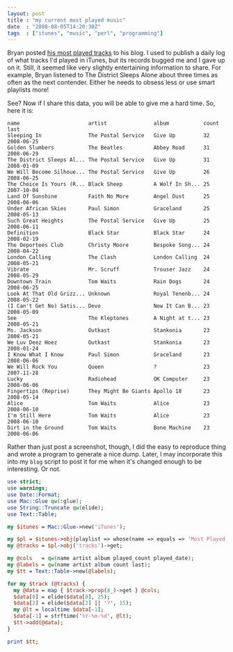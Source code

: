 ```yaml
---
layout: post
title : "my current most played music"
date  : "2008-08-05T14:20:30Z"
tags  : ["itunes", "music", "perl", "programming"]
---
```

Bryan posted [his most played
tracks](http://mirrorshades.org/overflow/2008/08/itunes_top_25_most_played.shtml)
to his blog.  I used to publish a daily log of what tracks I'd played in
iTunes, but its records bugged me and I gave up on it.  Still, it seemed like
very slightly entertaining information to share.  For example, Bryan listened
to The District Sleeps Alone about three times as often as the next contender.
Either he needs to obsess less or use smart playlists more!

See?  Now if I share this data, you will be able to give me a hard time.  So,
here it is:

```
name                      artist               album           count last      
Sleeping In               The Postal Service   Give Up         32    2008-06-25
Golden Slumbers           The Beatles          Abbey Road      31    2008-06-29
The District Sleeps Al... The Postal Service   Give Up         31    2008-01-09
We Will Become Silhoue... The Postal Service   Give Up         26    2008-06-25
The Choice Is Yours (R... Black Sheep          A Wolf In Sh... 25    2007-10-04
Land Of Sunshine          Faith No More        Angel Dust      25    2008-06-06
Under African Skies       Paul Simon           Graceland       25    2008-05-13
Such Great Heights        The Postal Service   Give Up         25    2008-06-11
Definition                Black Star           Black Star      24    2008-02-19
The Deportees Club        Christy Moore        Bespoke Song... 24    2008-04-22
London Calling            The Clash            London Calling  24    2008-05-21
Vibrate                   Mr. Scruff           Trouser Jazz    24    2008-05-29
Downtown Train            Tom Waits            Rain Dogs       24    2008-06-25
Look At That Old Grizz... Unknown              Royal Tenenb... 24    2008-05-22
(I Can't Get No) Satis... Devo                 Now It Can B... 23    2008-05-09
See                       The Kleptones        A Night at t... 23    2008-05-21
Ms. Jackson               Outkast              Stankonia       23    2008-05-21
We Luv Deez Hoez          Outkast              Stankonia       23    2008-01-24
I Know What I Know        Paul Simon           Graceland       23    2008-06-06
We Will Rock You          Queen                ?               23    2007-11-28
Lucky                     Radiohead            OK Computer     23    2008-06-06
Fingertips (Reprise)      They Might Be Giants Apollo 18       23    2008-05-14
Alice                     Tom Waits            Alice           23    2008-06-10
I'm Still Here            Tom Waits            Alice           23    2008-06-10
Dirt in the Ground        Tom Waits            Bone Machine    23    2008-06-06
```

Rather than just post a screenshot, though, I did the easy to reproduce thing
and wrote a program to generate a nice dump.  Later, I may incorporate this
into my `blog` script to post it for me when it's changed enough to be
interesting.  Or not.

```perl
use strict;
use warnings;
use Date::Format;
use Mac::Glue qw(:glue);
use String::Truncate qw(elide);
use Text::Table;

my $itunes = Mac::Glue->new('iTunes');

my $pl = $itunes->obj(playlist => whose(name => equals => 'Most Played'))->get;
my @tracks = $pl->obj('tracks')->get;

my @cols   = qw(name artist album played_count played_date);
my @labels = qw(name artist album count last);
my $tt = Text::Table->new(@labels);

for my $track (@tracks) {
  my @data = map { $track->prop($_)->get } @cols;
  $data[0] = elide($data[0], 25);
  $data[2] = elide($data[2] || '?', 15);
  my @lt = localtime $data[-1];
  $data[-1] = strftime('%Y-%m-%d', @lt);
  $tt->add(@data);
}

print $tt;
```
